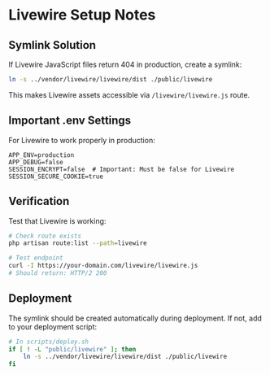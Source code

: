 # Livewire Setup Notes

## Symlink Solution

If Livewire JavaScript files return 404 in production, create a symlink:

```bash
ln -s ../vendor/livewire/livewire/dist ./public/livewire
```

This makes Livewire assets accessible via `/livewire/livewire.js` route.

## Important .env Settings

For Livewire to work properly in production:

```env
APP_ENV=production
APP_DEBUG=false
SESSION_ENCRYPT=false  # Important: Must be false for Livewire
SESSION_SECURE_COOKIE=true
```

## Verification

Test that Livewire is working:

```bash
# Check route exists
php artisan route:list --path=livewire

# Test endpoint
curl -I https://your-domain.com/livewire/livewire.js
# Should return: HTTP/2 200
```

## Deployment

The symlink should be created automatically during deployment. If not, add to your deployment script:

```bash
# In scripts/deploy.sh
if [ ! -L "public/livewire" ]; then
    ln -s ../vendor/livewire/livewire/dist ./public/livewire
fi
```
